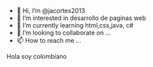 - 👋 Hi, I’m @jacortes2013
- 👀 I’m interested in desarrollo de paginas web
- 🌱 I’m currently learning html,css,java, c#
- 💞️ I’m looking to collaborate on ...
- 📫 How to reach me ...

<!---
jacortes2013/jacortes2013 is a ✨ special ✨ repository because its `README.md` (this file) appears on your GitHub profile.
You can click the Preview link to take a look at your changes.
--->
Hola soy colombiano
